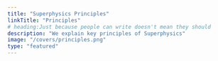 ```yaml
---
title: "Superphysics Principles"
linkTitle: "Principles"
# heading:Just because people can write doesn't mean they should
description: "We explain key principles of Superphysics"
image: "/covers/principles.png"
type: "featured"
---
```

